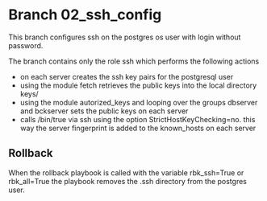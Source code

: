 # Branch 02_ssh_config

This branch configures ssh on the postgres os user with login without password.

The branch contains only the role ssh which performs the following actions

* on each server creates the ssh key pairs for the postgresql user
* using the module fetch retrieves the public keys into the local directory keys/
* using the module autorized_keys and looping over the groups dbserver and bckserver sets the public keys on each server
* calls /bin/true  via ssh using the option StrictHostKeyChecking=no. this way the server fingerprint is added to the known_hosts on each server

## Rollback

When the rollback playbook is called with the variable rbk_ssh=True or rbk_all=True the playbook removes the .ssh directory from the postgres user.
